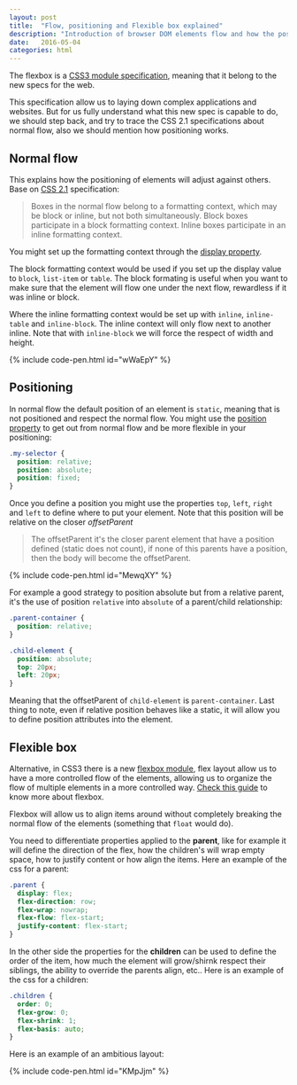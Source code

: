 ```yaml
---
layout: post
title:  "Flow, positioning and Flexible box explained"
description: "Introduction of browser DOM elements flow and how the positioning works through CSS specifications"
date:   2016-05-04
categories: html
---
```


The flexbox is a [CSS3 module specification](https://www.w3.org/TR/css-flexbox-1/), meaning that it belong to the new specs for the web.

This specification allow us to laying down complex applications and websites. But for us fully understand what this new spec is capable to do, we should step back, and try to trace the CSS 2.1 specifications about normal flow, also we should mention how positioning works.

## Normal flow

This explains how the positioning of elements will adjust against others. Base on [CSS 2.1](https://www.w3.org/TR/CSS21/visuren.html#normal-flow) specification:

> Boxes in the normal flow belong to a formatting context, which may be block or inline, but not both simultaneously. Block boxes participate in a block formatting context. Inline boxes participate in an inline formatting context.

You might set up the formatting context through the [display property](https://developer.mozilla.org/en-US/docs/Web/CSS/display).

The block formatting context would be used if you set up the display value to `block`, `list-item` or `table`. The block formating is useful when you want to make sure that the element will flow one under the next flow, rewardless if it was inline or block.

Where the inline formatting context would be set up with `inline`, `inline-table` and `inline-block`. The inline context will only flow next to another inline. Note that with `inline-block` we will force the respect of width and height.

{% include code-pen.html id="wWaEpY" %}

## Positioning

In normal flow the default position of an element is `static`, meaning that is not positioned and respect the normal flow. You might use the [position property](https://developer.mozilla.org/en-US/docs/Web/CSS/position) to get out from normal flow and be more flexible in your positioning:

```css
.my-selector {
  position: relative;
  position: absolute;
  position: fixed;
}
```

Once you define a position you might use the properties `top`, `left`, `right` and `left` to define where to put your element. Note that this position will be relative on the closer *offsetParent*

> The offsetParent it's the closer parent element that have a position defined (static does not count), if none of this parents have a position, then the body will become the offsetParent.

{% include code-pen.html id="MewqXY" %}

For example a good strategy to position absolute but from a relative parent, it's the use of position `relative` into `absolute` of a parent/child relationship:

```css
.parent-container {
  position: relative;
}

.child-element {
  position: absolute;
  top: 20px;
  left: 20px;
}
```

Meaning that the offsetParent of `child-element` is `parent-container`. Last thing to note, even if relative position behaves like a static, it will allow you to define position attributes into the element.

## Flexible box
Alternative, in CSS3 there is a new [flexbox module](https://www.w3.org/TR/css-flexbox-1/#flex-containers), flex layout allow us to have a more controlled flow of the elements, allowing us to organize the flow of multiple elements in a more controlled way. [Check this guide](https://css-tricks.com/snippets/css/a-guide-to-flexbox/) to know more about flexbox.

Flexbox will allow us to align items around without completely breaking the normal flow of the elements (something that `float` would do).

You need to differentiate properties applied to the **parent**, like for example it will define the direction of the flex, how the children's will wrap empty space, how to justify content or how align the items. Here an example of the css for a parent:

```css
.parent {
  display: flex;
  flex-direction: row;
  flex-wrap: nowrap;
  flex-flow: flex-start;
  justify-content: flex-start;
}
```

In the other side the properties for the **children** can be used to define the order of the item, how much the element will grow/shirnk respect their siblings, the ability to override the parents align, etc.. Here is an example of the css for a children:

```css
.children {
  order: 0;
  flex-grow: 0;
  flex-shrink: 1;
  flex-basis: auto;
}
```

Here is an example of an ambitious layout:

{% include code-pen.html id="KMpJjm" %}
